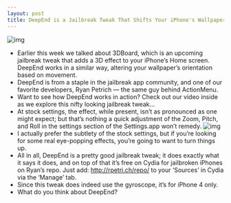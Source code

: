 ```yaml
---
layout: post
title: DeepEnd is a Jailbreak Tweak That Shifts Your iPhone's Wallpaper Based on Orientation
---
```

![img](http://media.idownloadblog.com/wp-content/uploads/2011/01/DeepEnd-First-Look-e1296229722361.png)
* Earlier this week we talked about 3DBoard, which is an upcoming jailbreak tweak that adds a 3D effect to your iPhone’s Home screen. DeepEnd works in a similar way, altering your wallpaper’s orientation based on movement.
* DeepEnd is from a staple in the jailbreak app community, and one of our favorite developers, Ryan Petrich — the same guy behind ActionMenu.
* Want to see how DeepEnd works in action? Check out our video inside as we explore this nifty looking jailbreak tweak…
* At stock settings, the effect, while present, isn’t as pronounced as one might expect; but that’s nothing a quick adjustment of the Zoom, Pitch, and Roll in the settings section of the Settings.app won’t remedy.
![img](http://media.idownloadblog.com/wp-content/uploads/2011/01/DeepEnd-Settings.png)
* I actually prefer the subtlety of the stock settings, but if you’re looking for some real eye-popping effects, you’re going to want to turn things up.
* All in all, DeepEnd is a pretty good jailbreak tweak; it does exactly what it says it does, and on top of that it’s free on Cydia for jailbroken iPhones on Ryan’s repo. Just add: http://rpetri.ch/repo/ to your ‘Sources’ in Cydia via the ‘Manage’ tab.
* Since this tweak does indeed use the gyroscope, it’s for iPhone 4 only.
* What do you think about DeepEnd?

